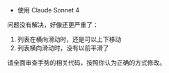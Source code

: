 * 使用 Claude Sonnet 4

问题没有解决，好像还更严重了：
1. 列表在横向滑动时，还是可以上下移动
2. 列表横向滑动时，没有以前平滑了

请全面审查手势的相关代码，按照你认为正确的方式修改。